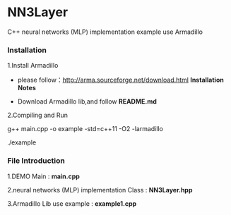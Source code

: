 # NN3Layer
C++ neural networks (MLP) implementation example use Armadillo

### Installation

1.Install Armadillo

- please follow：http://arma.sourceforge.net/download.html **Installation Notes**

- Download Armadillo lib,and follow **README.md**

2.Compiling and Run

g++ main.cpp -o example -std=c++11 -O2 -larmadillo

./example

### File Introduction
1.DEMO Main  :  **main.cpp**

2.neural networks (MLP) implementation Class  :  **NN3Layer.hpp**

3.Armadillo Lib use example  :  **example1.cpp**
